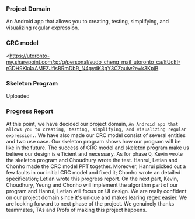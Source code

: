 ### Project Domain

An Android app that allows you to creating, testing, simplifying, and visualizing regular expression.

### CRC model

<https://utoronto-my.sharepoint.com/:p:/g/personal/sudo_cheng_mail_utoronto_ca/EUcEI-rGDH9Kk4xAMEZJfisBRmDbR_N4gvdK3gY3CZauiw?e=k3KpjB
>


### Skeleton Program

Uploaded

### Progress Report

At this point, we have decided our project domain, `An Android app that allows you to creating, testing, simplifying, and visualizing regular expression.`. We have also made our CRC model consist of several entities and two use case. Our skeleton program shows how our program will be like in the future. The success of CRC model and skeleton program make us believe our design is efficient and necessary. As for phase 0, Kevin wrote the skeleton program and Choudhury wrote the test. Hanrui, Letian and Chonho made the CRC model PPT together. Moreover, Hanrui picked out a few faults in our initial CRC model and fixed it; Chonho wrote an detailed specification; Letian wrote this progress report. On the next part, Kevin, Choudhury, Yeung and Chonho will implement the algorithm part of our program and Hanrui, Letian will focus on UI design. We are really confident on our project domain since it's unique and makes learing regex easier. We are looking forward to next phase of the project. We genuinely thanks teammates, TAs and Profs of making this project happens. 